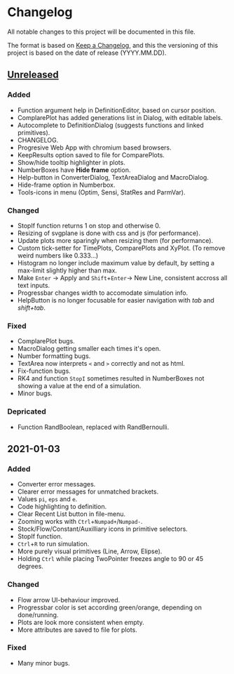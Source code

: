 # Changelog

All notable changes to this project will be documented in this file.

The format is based on [Keep a Changelog](https://keepachangelog.com/en/1.0.0/), and this the versioning of this project is based on the date of release (YYYY.MM.DD).

## [Unreleased]

### Added
- Function argument help in DefinitionEditor, based on cursor position.
- ComplarePlot has added generations list in Dialog, with editable labels.
- Autocomplete to DefinitionDialog (suggests functions and linked primitives).
- CHANGELOG.
- Progresive Web App with chromium based browsers.
- KeepResults option saved to file for ComparePlots.
- Show/hide tooltip highlighter in plots.
- NumberBoxes have **Hide frame** option.
- Help-button in ConverterDialog, TextAreaDialog and MacroDialog.
- Hide-frame option in Numberbox.
- Tools-icons in menu (Optim, Sensi, StatRes and ParmVar).

### Changed
- StopIf function returns 1 on stop and otherwise 0.
- Resizing of svgplane is done with css and js (for performance).
- Update plots more sparingly when resizing them (for performance).
- Custom tick-setter for TimePlots, ComparePlots and XyPlot. (To remove weird numbers like 0.333...)
- Histogram no longer include maximum value by default, by setting a max-limit slightly higher than max.
- Make `Enter` -> Apply and `Shift`+`Enter`-> New Line, consistent accross all text inputs.
- Progressbar changes width to accomodate simulation info.
- HelpButton is no longer focusable for easier navigation with *tab* and *shift+tab*.

### Fixed 
- ComplarePlot bugs.
- MacroDialog getting smaller each times it's open.
- Number formatting bugs.
- TextArea now interprets `<` and `>` correctly and not as html.
- Fix-function bugs.
- RK4 and function `StopI` sometimes resulted in NumberBoxes not showing a value at the end of a simulation.
- Minor bugs.

### Depricated
- Function RandBoolean, replaced with RandBernoulli.


## 2021-01-03
### Added 
- Converter error messages.
- Clearer error messages for unmatched brackets.
- Values `pi`, `eps` and `e`.
- Code highlighting to definition.
- Clear Recent List button in file-menu.
- Zooming works with `Ctrl`+`Numpad+`/`Numpad-`.
- Stock/Flow/Constant/Auxilliary icons in primitive selectors.
- StopIf function.
- `Ctrl`+`R` to run simulation.
- More purely visual primitives (Line, Arrow, Elipse).
- Holding `Ctrl` while placing TwoPointer freezes angle to 90 or 45 degrees.

### Changed
- Flow arrow UI-behaviour improved.
- Progressbar color is set according green/orange, depending on done/running.
- Plots are look more consistent when empty.
- More attributes are saved to file for plots.

### Fixed
- Many minor bugs.



[Unreleased]: https://github.com/stochsd/stochsd